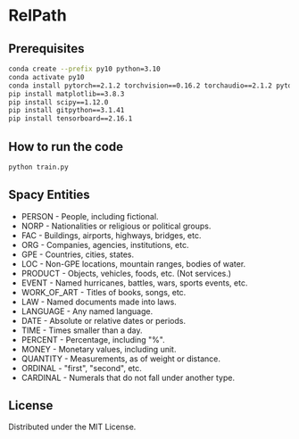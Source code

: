 # RelPath

## Prerequisites

```sh
conda create --prefix py10 python=3.10
conda activate py10
conda install pytorch==2.1.2 torchvision==0.16.2 torchaudio==2.1.2 pytorch-cuda=11.8 -c pytorch -c nvidia
pip install matplotlib==3.8.3
pip install scipy==1.12.0
pip install gitpython==3.1.41
pip install tensorboard==2.16.1
```

## How to run the code

```sh
python train.py
```

## Spacy Entities

- PERSON - People, including fictional.
- NORP - Nationalities or religious or political groups.
- FAC - Buildings, airports, highways, bridges, etc.
- ORG - Companies, agencies, institutions, etc.
- GPE - Countries, cities, states.
- LOC - Non-GPE locations, mountain ranges, bodies of water.
- PRODUCT - Objects, vehicles, foods, etc. (Not services.)
- EVENT - Named hurricanes, battles, wars, sports events, etc.
- WORK_OF_ART - Titles of books, songs, etc.
- LAW - Named documents made into laws.
- LANGUAGE - Any named language.
- DATE - Absolute or relative dates or periods.
- TIME - Times smaller than a day.
- PERCENT - Percentage, including "%".
- MONEY - Monetary values, including unit.
- QUANTITY - Measurements, as of weight or distance.
- ORDINAL - "first", "second", etc.
- CARDINAL - Numerals that do not fall under another type.


## License

Distributed under the MIT License.




